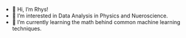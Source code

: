- 👋 Hi, I’m Rhys!
- 👀 I’m interested in Data Analysis in Physics and Nueroscience.
- 🌱 I’m currently learning the math behind common machine learning techniques.

<!---
- 💞️ I’m looking to collaborate on ...
- 📫 How to reach me ...

KensingtonSka/KensingtonSka is a ✨ special ✨ repository because its `README.md` (this file) appears on your GitHub profile.
You can click the Preview link to take a look at your changes.
--->
